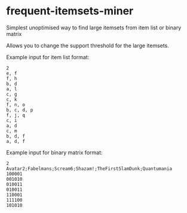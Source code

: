# frequent-itemsets-miner
Simplest unoptimised way to find large itemsets from item list or binary matrix

Allows you to change the support threshold for the large itemsets. 

Example input for item list format: 
```
2
e, f
f, h
b, d
a, l
c, g
c, k
f, n, o
b, c, d, p
f, j, q
c, i
a, d
c, m
b, d, f
a, d, f
```

Example input for binary matrix format: 
```
2
Avatar2;Fabelmans;Scream6;Shazam!;TheFirstSlamDunk;Quantumania
100001
001010
010011
010011
110001
111100
101010
```
